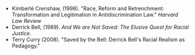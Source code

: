 - Kimberlé Crenshaw, (1998). "Race, Reform and Retrenchment: Transformation and Legitimation in Antidiscrimination Law." *Harvard Law Review*
- Derrick Bell, (1989). *And We are Not Saved: The Elusive Quest for Racial Justice.*
- Terry Curry (2008). "Saved by the Bell: Derrick Bell's Racial Realism as Pedagogy."